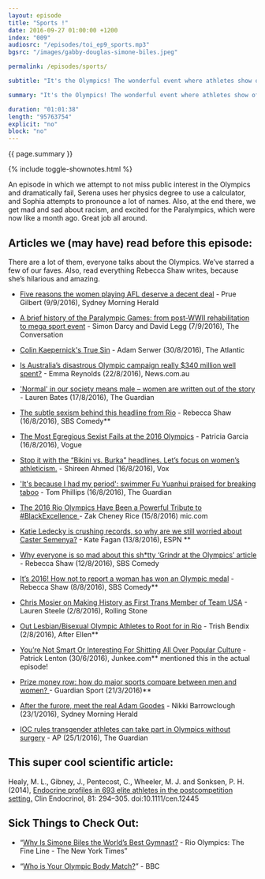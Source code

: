 ```yaml
---
layout: episode
title: "Sports !"
date: 2016-09-27 01:00:00 +1200
index: "009"
audiosrc: "/episodes/toi_ep9_sports.mp3"
bgsrc: "/images/gabby-douglas-simone-biles.jpeg"

permalink: /episodes/sports/

subtitle: "It's the Olympics! The wonderful event where athletes show off their incredible achievements and sports journalists show off their sexism. Does it make sense to gender-segregate sports in 2016? Just how bad is the wage gap in sports? Also: the Paralympics. They are badass and don't get nearly enough attention."

summary: "It's the Olympics! The wonderful event where athletes show off their incredible achievements and sports journalists show off their sexism. Does it make sense to gender-segregate sports in 2016? Just how bad is the wage gap in sports? Also: the Paralympics. They are badass and don't get nearly enough attention."

duration: "01:01:38"
length: "95763754"
explicit: "no"
block: "no" 
---
```

<section class="summary" markdown="1">

{{ page.summary }}

</section>

{% include toggle-shownotes.html %}

<section id="shownotes" class="hidden" markdown="1">

An episode in which we attempt to not miss public interest in the Olympics and dramatically fail, Serena uses her physics degree to use a calculator, and Sophia attempts to pronounce a lot of names. Also, at the end there, we get mad and sad about racism, and excited for the Paralympics, which were now like a month ago. Great job all around.
  

## Articles we (may have) read before this episode:

There are a lot of them, everyone talks about the Olympics. We’ve starred a few of our faves. Also, read everything Rebecca Shaw writes, because she’s hilarious and amazing.

- [Five reasons the women playing AFL deserve a decent deal](http://www.smh.com.au/comment/five-reasons-the-women-playing-afl-deserve-a-decent-deal-20160909-grchx3.html) - Prue Gilbert (9/9/2016), Sydney Morning Herald

- [A brief history of the Paralympic Games: from post-WWII rehabilitation to mega sport event](https://theconversation.com/a-brief-history-of-the-paralympic-games-from-post-wwii-rehabilitation-to-mega-sport-event-64809) - Simon Darcy and David Legg (7/9/2016), The Conversation

- [Colin Kaepernick's True Sin](http://www.theatlantic.com/politics/archive/2016/08/kaepernicks-true-sin/498122/) - Adam Serwer (30/8/2016), The Atlantic

- [Is Australia’s disastrous Olympic campaign really $340 million well spent?](http://www.news.com.au/sport/olympics/is-australias-disastrous-olympic-campaign-really-340-million-well-spent/news-story/b6d9d7211136bbc8309939e42ec6e471) - Emma Reynolds (22/8/2016), News.com.au

- ['Normal' in our society means male – women are written out of the story](https://www.theguardian.com/lifeandstyle/womens-blog/2016/aug/17/normal-society-means-male-andy-murray-venus-serena-williams?CMP=Share_iOSApp_Other) - Lauren Bates (17/8/2016), The Guardian

- [The subtle sexism behind this headline from Rio](http://www.sbs.com.au/comedy/article/2016/08/16/subtle-sexism-behind-headline-rio?cid=trending) - Rebecca Shaw (16/8/2016), SBS Comedy**

- [The Most Egregious Sexist Fails at the 2016 Olympics](http://www.vogue.com/13466818/sexist-moments-olympics-coverage/) - Patricia Garcia (16/8/2016), Vogue

- [Stop it with the “Bikini vs. Burka” headlines. Let’s focus on women’s athleticism.](http://www.vox.com/2016/8/16/12497824/burka-bikini-olympics-muslim-women-athletes) - Shireen Ahmed (16/8/2016), Vox

- ['It's because I had my period': swimmer Fu Yuanhui praised for breaking taboo](https://www.theguardian.com/sport/2016/aug/16/chinese-swimmer-fu-yuanhui-praised-for-breaking-periods-taboo) - Tom Phillips (16/8/2016), The Guardian

- [The 2016 Rio Olympics Have Been a Powerful Tribute to #BlackExcellence ](https://mic.com/articles/151588/the-2016-rio-olympics-have-been-a-powerful-tribute-to-black-excellence#.koJVcR413)- Zak Cheney Rice (15/8/2016) mic.com

- [Katie Ledecky is crushing records, so why are we still worried about Caster Semenya?](http://www.espn.com/espnw/voices/article/17275159/katie-ledecky-crushing-records-why-worried-caster-semenya) - Kate Fagan (13/8/2016), ESPN **

- [Why everyone is so mad about this sh*tty ‘Grindr at the Olympics’ article](http://www.sbs.com.au/comedy/article/2016/08/12/why-everyone-so-mad-about-shtty-grindr-olympics-article) - Rebecca Shaw (12/8/2016), SBS Comedy

- [It’s 2016! How not to report a woman has won an Olympic medal](http://www.sbs.com.au/comedy/article/2016/08/08/its-2016-how-not-report-woman-has-won-olympic-medal) - Rebecca Shaw (8/8/2016), SBS Comedy**

- [Chris Mosier on Making History as First Trans Member of Team USA](http://www.rollingstone.com/sports/features/chris-mosier-first-trans-team-usa-member-w432272) - Lauren Steele (2/8/2016), Rolling Stone

- [Out Lesbian/Bisexual Olympic Athletes to Root for in Rio](http://www.afterellen.com/people/497403-31-lesbianbisexual-olympic-athletes-root-rio) - Trish Bendix (2/8/2016), After Ellen**

- [You’re Not Smart Or Interesting For Shitting All Over Popular Culture](http://junkee.com/youre-not-smart-interesting-shitting-popular-culture/81404) - Patrick Lenton (30/6/2016), Junkee.com** mentioned this in the actual episode!

- [Prize money row: how do major sports compare between men and women? ](https://www.theguardian.com/sport/2016/mar/21/prize-money-row-major-sports-compare-men-and-women)- Guardian Sport (21/3/2016)**

- [After the furore, meet the real Adam Goodes](http://www.smh.com.au/good-weekend/after-the-furore-meet-the-real-adam-goodes-20160111-gm39aa.html) - Nikki Barrowclough (23/1/2016), Sydney Morning Herald

- [IOC rules transgender athletes can take part in Olympics without surgery](https://www.theguardian.com/sport/2016/jan/25/ioc-rules-transgender-athletes-can-take-part-in-olympics-without-surgery) - AP (25/1/2016), The Guardian

  

## This super cool scientific article:

Healy, M. L., Gibney, J., Pentecost, C., Wheeler, M. J. and Sonksen, P. H. (2014), [Endocrine profiles in 693 elite athletes in the postcompetition setting.](http://onlinelibrary.wiley.com/doi/10.1111/cen.12445/abstract) Clin Endocrinol, 81: 294–305. doi:10.1111/cen.12445

  

## Sick Things to Check Out:

- “[Why Is Simone Biles the World’s Best Gymnast?](https://www.youtube.com/watch?v=yqds04bRxQM) - Rio Olympics: The Fine Line - The New York Times”

- “[Who is Your Olympic Body Match?](http://www.bbc.com/sport/olympics/36984887)” - BBC

</section>

